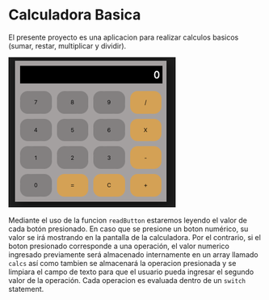 # Calculadora Basica

El presente proyecto es una aplicacion para realizar calculos basicos (sumar, restar, multiplicar y dividir).

<img src="./images/calculator-app.png" alt="Calculator App">

Mediante el uso de la funcion `readButton` estaremos leyendo el valor de cada botón presionado. En caso que se presione un boton numérico, su valor se irá mostrando en la pantalla de la calculadora. Por el contrario, si el boton presionado corresponde a una operación, el valor numerico ingresado previamente será almacenado internamente en un array llamado `calcs` así como tambien se almacenará la operacion presionada y se limpiara el campo de texto para que el usuario pueda ingresar el segundo valor de la operación. Cada operacion es evaluada dentro de un `switch` statement.